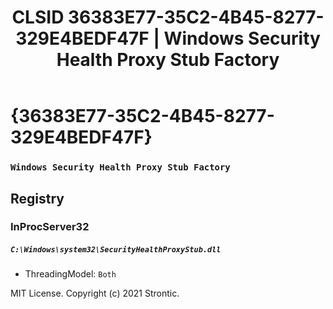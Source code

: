 ﻿---
title: "CLSID 36383E77-35C2-4B45-8277-329E4BEDF47F | Windows Security Health Proxy Stub Factory"
excerpt: What is COM-Object CLSID 36383E77-35C2-4B45-8277-329E4BEDF47F?
---

# {36383E77-35C2-4B45-8277-329E4BEDF47F}

### `Windows Security Health Proxy Stub Factory`

## Registry


### InProcServer32

##### `C:\Windows\system32\SecurityHealthProxyStub.dll`
* ThreadingModel: `Both`

MIT License. Copyright (c) 2021 Strontic.


